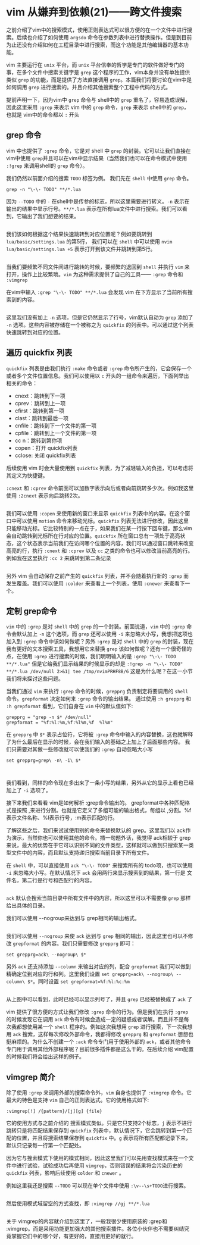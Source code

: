 # vim 从嫌弃到依赖(21)——跨文件搜索

之前介绍了vim中的搜索模式，使用正则表达式可以很方便的在一个文件中进行搜索。后续也介绍了如何使用 `argsdo` 命令在参数列表中进行替换操作。但是到目前为止还没有介绍如何在工程目录中进行搜索，而这个功能是其他编辑器的基本功能。

vim 主要运行在 `unix` 平台，而 `unix` 平台信奉的哲学是专门的软件做好专门的事，在多个文件中搜索关键字是 `grep` 这个程序的工作，vim本身并没有单独提供类似 `grep` 的功能，而是提供了方法直接调用 `grep`。本篇我们将要讨论在vim中是如何调用 `grep` 进行搜索的。并且介绍其他搜索整个工程中代码的方式。

提前声明一下，因为vim中 `grep` 命令与 shell中的 `grep` 重名了，容易造成误解，因此这里采用 `:grep` 来表示 vim 中的 `grep` 命令，`grep` 来表示 shell中的 `grep`，也就是 vim中的命令都以 `:` 开头

## grep 命令

vim 中也提供了 `:grep` 命令，它是对 shell 中 `grep` 的封装。它可以让我们直接在vim中使用 `grep`并且可以在vim中显示结果（当然我们也可以在命令模式中使用 `:!grep` 来调用shell的 `grep` 命令）。

我们仍然以前面介绍的搜索 `TODO` 标签为例。
我们先在 `shell` 中使用 `grep` 命令。

```shell
grep -n "\-\- TODO" **/*.lua
```

因为 `--TODO` 中的 `-` 在shell中是传参的标志，所以这里需要进行转义。`-n` 表示在输出的结果中显示行号。`**/*.lua` 表示在所有lua文件中进行搜索。我们可以看到，它输出了我们想要的结果。
&#x20;

<figure><img src="image/21/1.gif" alt=""><figcaption></figcaption></figure>

我们该如何根据这个结果快速跳转到对应位置呢？例如要跳转到 `lua/basic/settings.lua` 的第5行， 我们可以在 `shell` 中可以使用 `nvim lua/basic/settings.lua +5` 表示打开到该文件并跳转到第5行。

&#x20;

<figure><img src="image/21/2.gif" alt=""><figcaption></figcaption></figure>

当我们要频繁不同文件间进行跳转的时候，要频繁的退回到 `shell` 并执行 `vim` 来打开，操作上比较繁琐。`vim` 为这种需求提供了自己的工具—— `:grep` 命令和 `:vimgrep`

在vim中输入 `:grep "\-\- TODO" **/*.lua` 会发现 vim 在下方显示了当前所有搜索到的内容。
&#x20;

<figure><img src="image/21/3.gif" alt=""><figcaption></figcaption></figure>

这里我们没有加上 `-n` 选项，但是它仍然显示了行号，vim默认自动为 `grep` 添加了 `-n` 选项。这些内容被存储在一个被称之为 `quickfix` 的列表中。可以通过这个列表快速跳转到对应的位置。

## 遍历 quickfix 列表

`quickfix` 列表是由我们执行 `:make` 命令或者 `:grep` 命令所产生的，它会保存一个或者多个文件位置信息。我们可以使用以 `c` 开头的一组命令来遍历，下面列举出相关的命令：

- cnext：跳转到下一项
- cprev：跳转到上一项
- cfirst：跳转到第一项
- clast：跳转到最后一项
- cnfile：跳转到下一个文件的第一项
- cpfile：跳转到上一个文件的第一项
- cc n：跳转到第你项
- copen：打开 quickfix列表
- cclose: 关闭 quickfix列表

后续使用 vim 时会大量使用到 `quickfix` 列表，为了减轻输入的负担，可以考虑将其定义为快捷键。

`:cnext` 和 `:cprev` 命令前面可以加数字表示向后或者向前跳转多少次。例如我这里使用 `:2cnext` 表示向后跳转2次。
&#x20;

<figure><img src="image/21/4.gif" alt=""><figcaption></figcaption></figure>

我们可以使用 `:copen` 来使用新的窗口来显示 `quickfix` 列表中的内容。在这个窗口中可以使用 `motion` 命令来移动光标。`quickfix` 列表无法进行修改，因此这里只能移动光标。它比较特别的一点在于，如果我们在某一行按下回车键，那么vim会自动跳转到光标所在行对应的位置。`quickfix` 所在窗口总有一项处于高亮状态，这个状态表示当前我们在访问哪个位置的内容，我们可以通过窗口跳转来改变高亮的行，执行 `:cnext` 和 `:cprev` 以及 `cc` 之类的命令也可以修改当前高亮的行。例如我在这里执行 `:cc 2` 来跳转到第二条记录
&#x20;

<figure><img src="image/21/5.gif" alt=""><figcaption></figcaption></figure>

另外 vim 会自动保存之前产生的 `quickfix` 列表，并不会随着执行新的 `:grep` 而发生覆盖。我们可以使用 `:colder` 来查看上一个列表，使用 `:cnewer` 来查看下一个。

## 定制 grep命令

`vim` 中的 `:grep` 是对 `shell` 中的 `grep` 的一个封装。前面说道，`vim` 中的 `:grep` 命令会默认加上 `-n` 这个选项，而 `grep` 还可以使用 `-i` 来忽略大小写，我想把这项也加入到 `:grep` 命令中该如何做呢？另外 `:grep` 是对 `shell` 中的 `grep` 的封装，现在我有更好的文本搜索工具，我想用它来替换 `grep` 该如何做呢？还有一个很奇怪的点，在使用 `:grep` 进行搜索的时候，我们明明输入的是 `:grep "\-\- TODO **/*.lua"` 但是它给我们显示结果的时候显示的却是 `:!grep -n "\-\- TODO" **/*.lua /dev/null 2>&1| tee /tmp/nvimPRHF8B/6` 这是为什么呢？在这一小节我们将来探讨这些问题。

当我们通过 `vim` 来执行 `:grep` 命令的时候，`grepprg` 负责制定将要调用的 `shell` 命令。`grepformat` 决定如何来 `:grep` 命令的输出结果。
通过使用 `:h grepprg` 和 `:h grepformat` 看到，它们自身在 `vim` 中的默认值如下:

```viml
grepprg = "grep -n $* /dev/null"
grepformat = "%f:%l:%m,%f:%l%m,%f  %l%m"
```

在 `grepprg` 中 `$*` 表示占位符，它将被 `:grep` 命令中输入的内容替换，这也就解释了为什么最后在显示的时候，会在我们输入的基础之上加上了后面那些内容。 我们只需要对其做一些修改就可以使我们的 `:grep` 自动忽略大小写

```viml
set grepprg=grep\ -n\ -i\ $*
```

&#x20;

<figure><img src="image/21/6.gif" alt=""><figcaption></figcaption></figure>

&#x20;

<figure><img src="image/21/7.gif" alt=""><figcaption></figcaption></figure>

我们看到，同样的命令现在多出来了一条小写的结果，另外从它的显示上看也已经加上了 `-i` 选项了。

接下来我们来看看 vim是如何解析 :grep命令输出的。
grepformat中各种匹配格式是按照 ,来进行分割。也就是它定义了多组可能的输出格式，每组以 ,分割。%f表示文件名称、%l表示行号，:m表示匹配的行。

了解这些之后，我们来试试使用别的命令来替换默认的 grep。这里我们以 ack作为演示，当然你也可以使用其他的命令。插一句题外话，我觉得 ack相较于 grep来说，最大的优势在于它可以识别不同的文件类型，这样就可以做到只搜索某一类型文件中的内容，而且默认支持递归搜索当前目录下所有文件。

在 `shell` 中，可以直接使用 `ack "\-\- TODO"` 来搜索所有的 todo项，也可以使用 `-i` 来忽略大小写。在默认情况下 `ack` 会用两行来显示搜索到的结果，第一行是 文件名，第二行是行号和匹配行的内容。
&#x20;

<figure><img src="image/21/8.gif" alt=""><figcaption></figcaption></figure>

`ack` 默认会搜索当前目录中所有文件中的内容，所以这里可以不需要像 `grep` 那样给出具体的目录。

我们可以使用 --nogroup来达到与 grep相同的输出格式。
&#x20;

<figure><img src="image/21/9.gif" alt=""><figcaption></figcaption></figure>

我们可以使用 `--nogroup` 来使 `ack` 达到与 `grep` 相同的输出，因此这里也可以不修改 `grepformat` 的内容。我们只需要修改 `grepprg` 即可：

```viml
set grepprg=ack\ --nogroup\ $*
```

另外 `ack` 还支持添加 `--column` 来输出对应的列，配合 `grepformat` 我们可以做到精确定位到对应的行和列。这里我们设置 `set grepprg=ack\ --nogroup\ --column\ $*`。同时设置 `set grepformat=%f:%l:%c:%m`
&#x20;

<figure><img src="image/21/10.gif" alt=""><figcaption></figcaption></figure>

从上图中可以看到，此时已经可以显示列号了，并且 `grep` 已经被替换成了 `ack` 了

vim 提供了很方便的方式让我们修改 `:grep` 命令的行为。但是我们在执行 `:grep` 的时候发现它在调用 `ack` 命令有时候会造成一定的疑惑或者误解。而且并不是每次我都想使用某一个 `shell` 程序的。例如这次我想用 `grep` 进行搜索，下一次我想用 `ack` 搜索，这样每次修改外部命令，我都得修改 `grepprg` 和 `grepformat` 想想也挺麻烦的。为什么不创建一个 `:ack` 命令专门用于使用外部的 `ack`，或者其他命令专门用于调用其他外部程序呢？目前很多插件都是这么干的。在后续介绍 vim配置的时候我们将会给出这样的例子。

## vimgrep 简介

除了使用 `:grep` 来调用外部的搜索命令外，`vim` 自身也提供了 `:vimgrep` 命令。它最大的特色是支持 `vim` 自己的正则表达式。它的使用格式如下:

```vimscripts
:vimgrep[!] /{pattern}/[j][g] {file}
```

它的使用方式与之前介绍的 搜索模式类似。只是它只支持2个标志，`j` 表示不进行跳转只是将匹配结果保存到 `quickfix` 列表中，默认情况下，它会跳转到第一个匹配的位置，并且将搜索结果保存到 `quickfix` 中。`g` 表示将所有匹配都记录下来，默认只记录每一行第一个匹配处。

因为它与搜索模式下使用的模式相同，因此这里我们可以先用查找模式来在一个文件中进行试验，试验成功后再使用 `vimgrep`，否则错误的结果将会污染历史的 `quickfix` 列表，影响后续使用 `colder` 和 `cnewer` 。

例如这里我还是搜索 `--TODO` 可以现在单个文件中使用 `:\v--\s+TODO`进行搜索。
&#x20;

<figure><img src="image/21/11.gif" alt=""><figcaption></figcaption></figure>

然后使用模式域留空的方式查找，即 `:vimgrep //gj **/*.lua`
&#x20;

<figure><img src="image/21/12.gif" alt=""><figcaption></figcaption></figure>

关于 vimgrep的内容就介绍到这里了，一般我很少使用原装的 :grep和 :vimgrep。而是采用功能更加强大的其他搜索插件。各位小伙伴也不需要纠结究竟掌握它们中的哪个好，有更好的，直接用更好的就行。
